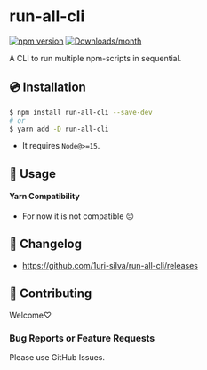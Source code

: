 # run-all-cli

[![npm version](https://img.shields.io/npm/v/run-all-cli.svg)](https://www.npmjs.com/package/run-all-cli)
[![Downloads/month](https://img.shields.io/npm/dm/run-all-cli.svg)](http://www.npmtrends.com/run-all-cli)

A CLI to run multiple npm-scripts in sequential.

## 💿 Installation

```bash
$ npm install run-all-cli --save-dev
# or
$ yarn add -D run-all-cli
```

- It requires `Node@>=15`.

## 📖 Usage

#### Yarn Compatibility

* For now it is not compatible 😔


## 📰 Changelog

- https://github.com/1uri-silva/run-all-cli/releases

## 🍻 Contributing

Welcome♡

### Bug Reports or Feature Requests

Please use GitHub Issues.
